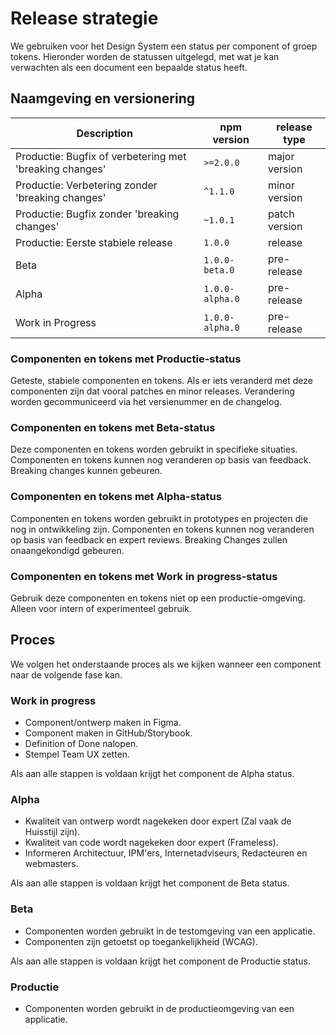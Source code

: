 <!-- @license CC0-1.0 -->

# Release strategie

We gebruiken voor het Design System een status per component of groep tokens. Hieronder worden de statussen uitgelegd, met wat je kan verwachten als een document een bepaalde status heeft.

## Naamgeving en versionering

| Description                                             | npm version     | release type  |
| ------------------------------------------------------- | --------------- | ------------- |
| Productie: Bugfix of verbetering met 'breaking changes' | `>=2.0.0`       | major version |
| Productie: Verbetering zonder 'breaking changes'        | `^1.1.0`        | minor version |
| Productie: Bugfix zonder 'breaking changes'             | `~1.0.1`        | patch version |
| Productie: Eerste stabiele release                      | `1.0.0`         | release       |
| Beta                                                    | `1.0.0-beta.0`  | pre-release   |
| Alpha                                                   | `1.0.0-alpha.0` | pre-release   |
| Work in Progress                                        | `1.0.0-alpha.0` | pre-release   |

### Componenten en tokens met Productie-status

Geteste, stabiele componenten en tokens. Als er iets veranderd met deze componenten zijn dat vooral patches en minor releases. Verandering worden gecommuniceerd via het versienummer en de changelog.

### Componenten en tokens met Beta-status

Deze componenten en tokens worden gebruikt in specifieke situaties. Componenten en tokens kunnen nog veranderen op basis van feedback. Breaking changes kunnen gebeuren.

### Componenten en tokens met Alpha-status

Componenten en tokens worden gebruikt in prototypes en projecten die nog in ontwikkeling zijn. Componenten en tokens kunnen nog veranderen op basis van feedback en expert reviews. Breaking Changes zullen onaangekondigd gebeuren.

### Componenten en tokens met Work in progress-status

Gebruik deze componenten en tokens niet op een productie-omgeving. Alleen voor intern of experimenteel gebruik.

## Proces

We volgen het onderstaande proces als we kijken wanneer een component naar de volgende fase kan.

### Work in progress

- Component/ontwerp maken in Figma.
- Component maken in GitHub/Storybook.
- Definition of Done nalopen.
- Stempel Team UX zetten.

Als aan alle stappen is voldaan krijgt het component de Alpha status.

### Alpha

- Kwaliteit van ontwerp wordt nagekeken door expert (Zal vaak de Huisstijl zijn).
- Kwaliteit van code wordt nagekeken door expert (Frameless).
- Informeren Architectuur, IPM'ers, Internetadviseurs, Redacteuren en webmasters.

Als aan alle stappen is voldaan krijgt het component de Beta status.

### Beta

- Componenten worden gebruikt in de testomgeving van een applicatie.
- Componenten zijn getoetst op toegankelijkheid (WCAG).

Als aan alle stappen is voldaan krijgt het component de Productie status.

### Productie

- Componenten worden gebruikt in de productieomgeving van een applicatie.
